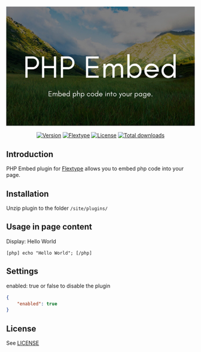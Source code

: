 ![](preview.jpg)

<p align="center">
<a href="https://github.com/flextype-plugins/php-embed/releases"><img alt="Version" src="https://img.shields.io/github/release/flextype-plugins/php-embed.svg?label=version"></a> <a href="https://github.com/flextype/flextype"><img src="https://img.shields.io/badge/Flextype-0.9.3-blue.svg" alt="Flextype"></a> <a href="https://github.com/flextype/flextype"><img src="https://img.shields.io/badge/license-MIT-blue.svg" alt="License"></a> <a href="https://github.com/flextype-plugins/php-embed"><img src="https://img.shields.io/github/downloads/flextype-plugins/php-embed/total.svg?colorB=blue" alt="Total downloads"></a> 
</p>

## Introduction
PHP Embed plugin for [Flextype](http://flextype.org) allows you to embed php code into your page.

## Installation
Unzip plugin to the folder `/site/plugins/`

## Usage in page content

Display: Hello World
```
[php] echo "Hello World"; [/php]
```

## Settings
enabled: true or false to disable the plugin

```json
{
    "enabled": true
}
```

## License
See [LICENSE](https://github.com/flextype-plugins/php-embed/blob/master/LICENSE)
